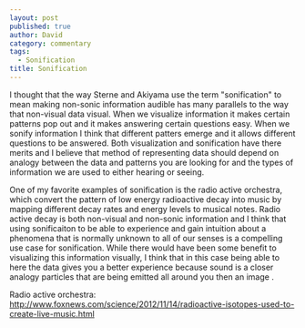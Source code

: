 ```yaml
---
layout: post
published: true
author: David
category: commentary
tags: 
  - Sonification
title: Sonification
---
```

I thought that the way Sterne and Akiyama use the term "sonification" to mean making non-sonic information audible has many parallels to the way that non-visual data visual. When we visualize information it makes certain patterns pop out and it makes answering certain questions easy. When we sonify information I think that different patters emerge and it allows different questions to be answered. Both visualization and sonification have there merits and I believe that method of representing data should depend on analogy between the data and patterns you are looking for and the types of information we are used to either hearing or seeing.

One of my favorite examples of sonification is the radio active orchestra, which convert the pattern of low energy radioactive decay into music by mapping different decay rates and energy levels to musical notes. Radio active decay is both non-visual and non-sonic information and I think that using sonificaiton to be able to experience and gain intuition about a phenomena that is normally unknown to all of our senses is a compelling use case for sonification. While there would have been some benefit to visualizing this information visually, I think that in this case being able to here the data gives you a better experience because sound is a closer analogy particles that are being emitted all around you then an image . 

Radio active orchestra: http://www.foxnews.com/science/2012/11/14/radioactive-isotopes-used-to-create-live-music.html
